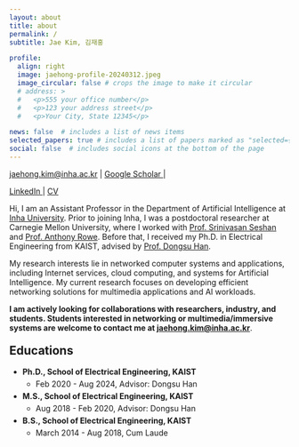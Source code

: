 ```yaml
---
layout: about
title: about
permalink: /
subtitle: Jae Kim, 김재홍

profile:
  align: right
  image: jaehong-profile-20240312.jpeg
  image_circular: false # crops the image to make it circular
  # address: >
  #   <p>555 your office number</p>
  #   <p>123 your address street</p>
  #   <p>Your City, State 12345</p>

news: false  # includes a list of news items
selected_papers: true # includes a list of papers marked as "selected={true}"
social: false  # includes social icons at the bottom of the page
---
```


<a href="mailto:{{ site.email | encode_email }}" title="email">jaehong.kim@inha.ac.kr <i class="fas fa-envelope"></i></a> <span>&#124;</span>
<a href="https://scholar.google.com/citations?user={{ site.scholar_userid }}" title="Google Scholar">Google Scholar <i class="ai ai-google-scholar"></i></a> <span>&#124;</span>
<!-- <a href="https://github.com/{{ site.github_username }}" title="GitHub">Github <i class="fab fa-github"></i></a> <span>&#124;</span> -->
<a href="https://www.linkedin.com/in/{{ site.linkedin_username }}" title="LinkedIn">LinkedIn <i class="fab fa-linkedin"></i></a> <span>&#124;</span>
<a href="{{ 'jaehongkim_cv.pdf' | prepend: 'assets/pdf/' | relative_url}}" title="CV">CV <i class="fas fa-file-pdf	"></i></a> 


Hi, I am an Assistant Professor in the Department of Artificial Intelligence at [Inha University](https://eng.inha.ac.kr/eng/3915/subview..do). Prior to joining Inha, I was a postdoctoral researcher at Carnegie Mellon University, where I worked with [Prof. Srinivasan Seshan](https://www.cs.cmu.edu/~srini/) and [Prof. Anthony Rowe](https://users.ece.cmu.edu/~agr/).
Before that, I received my Ph.D. in Electrical Engineering from KAIST, advised by [Prof. Dongsu Han](https://ina.kaist.ac.kr/team/dongsuh).

My research interests lie in networked computer systems and applications, including Internet services, cloud computing, and systems for Artificial Intelligence. My current research focuses on developing efficient networking solutions for multimedia applications and AI workloads.

**I am actively looking for collaborations with researchers, industry, and students.
Students interested in networking or multimedia/immersive systems are welcome to contact me at [jaehong.kim@inha.ac.kr](mailto:jaehong.kim@inha.ac.kr)**.

<!-- I aim to improve their performance and enhance user experience through novel approaches.  -->
<!-- During my Ph.D., I worked on AI-based video delivery systems, 5G MAC scheduling, and datacenter networking. During my postdoc at CMU, I explored compression and delivery techniques for 3D video streaming to push the boundaries of immersive experiences. My current research focuses on developing efficient networking solutions for multimedia applications and AI workloads. -->

<!-- Hi, I am a postdoctoral researcher in the Computer Science Department at [Carnegie Mellon University](https://csd.cmu.edu/), co-advised by [Prof. Srinivasan Seshan](https://www.cs.cmu.edu/~srini/) and [Prof. Anthony Rowe](https://users.ece.cmu.edu/~agr/). Prior to CMU, I received my Ph.D. in Electrical Engineering from KAIST, supervised by [Prof. Dongsu Han](https://ina.kaist.ac.kr/team/dongsuh), with a focus on enabling high-quality 2D and 3D live streaming.

My research interests lie in networked computer systems and applications, including Internet services, cloud computing, and systems for Artificial Intelligence. 
<!-- I aim to improve their performance and enhance user experience through novel approaches.  -->
<!-- During my Ph.D., I worked on AI-based video delivery systems, 5G MAC scheduling, and datacenter networking. In my current role, I am exploring compression and delivery techniques for 3D video streaming to push the boundaries of immersive experiences. -->

<!-- Hi, I am a Ph.D. student in [Intelligent Network Architecture Research Group](http://ina.kaist.ac.kr/) at KAIST, advised by [Prof. Dongsu Han](http://ina.kaist.ac.kr/~dongsuh/).

My research interest lies in any computer systems or applications that are networked; Internet services, cloud, and systems for Artificial Intelligence. I focus on improving their performance to enhance the user experience with novel ideas.
<!-- I enjoy tackling challenges that are yet explored in new systems. -->

<!-- I have worked on 1) applying neural enhancement to video streaming in a way that maximizes viewer experience and 2) designing a practical cell-scale scheduler for latency-sensitive traffic in 4G/5G networks.  --> 
<!-- and my goal is to provide solutions for them with innovative ideas. -->
<!-- I look for new opportunities and ideas in different research fields to bring benefits to networked systems and applications. -->

<!-- <i class="fas fa-map-marker"> </i> N1 ITC-Building #817, KAIST  -->



<style>
.education li {
  /* margin-top:10px; */
  margin-top:5px;
}
/* .education > li > ul {
  margin-bottom:10px;
} */
</style>

<h2 style="margin-top:20px">Educations</h2>
<div>
<ul class="education">
    <li><b>Ph.D., School of Electrical Engineering, KAIST</b>
      <ul>
          <li>Feb 2020 - Aug 2024, Advisor: Dongsu Han</li>
      </ul>
    </li>
    <li><b>M.S., School of Electrical Engineering, KAIST</b>
      <ul>
          <li>Aug 2018 - Feb 2020, Advisor: Dongsu Han</li>
      </ul>
    </li>
    <li><b>B.S., School of Electrical Engineering, KAIST</b>
      <ul>
          <li>March 2014 - Aug 2018, Cum Laude</li>
      </ul>   
    </li> 
</ul>
</div>

<!-- Write your biography here. Tell the world about yourself. Link to your favorite [subreddit](http://reddit.com). You can put a picture in, too. The code is already in, just name your picture `prof_pic.jpg` and put it in the `img/` folder.

Put your address / P.O. box / other info right below your picture. You can also disable any these elements by editing `profile` property of the YAML header of your `_pages/about.md`. Edit `_bibliography/papers.bib` and Jekyll will render your [publications page](/al-folio/publications/) automatically.

Link to your social media connections, too. This theme is set up to use [Font Awesome icons](http://fortawesome.github.io/Font-Awesome/) and [Academicons](https://jpswalsh.github.io/academicons/), like the ones below. Add your Facebook, Twitter, LinkedIn, Google Scholar, or just disable all of them. -->
